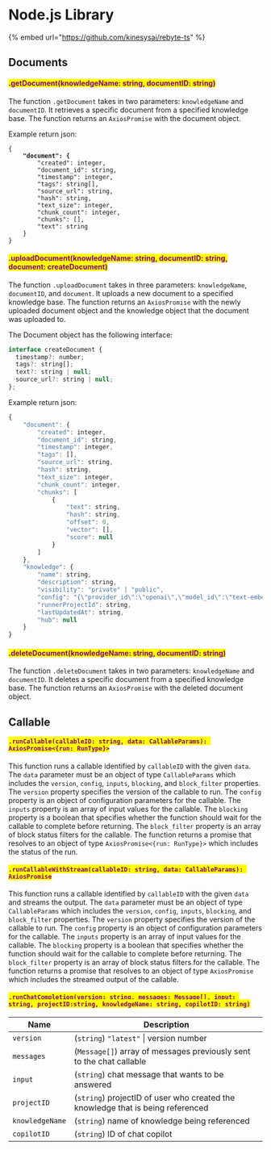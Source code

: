 # Node.js Library

{% embed url="https://github.com/kinesysai/rebyte-ts" %}

## Documents

#### <mark style="color:purple;">.getDocument(knowledgeName: string, documentID: string)</mark>

The function `.getDocument` takes in two parameters: `knowledgeName` and `documentID`. It retrieves a specific document from a specified knowledge base. The function returns an `AxiosPromise` with the document object.

Example return json:

<pre class="language-javascript"><code class="lang-javascript">{
<strong>    "document": {
</strong>        "created": integer,
        "document_id": string,
        "timestamp": integer,
        "tags": string[],
        "source_url": string,
        "hash": string,
        "text_size": integer,
        "chunk_count": integer,
        "chunks": [],
        "text": string
    } 
}
</code></pre>



#### <mark style="color:purple;">.uploadDocument(knowledgeName: string, documentID: string, document: createDocument)</mark>

The function `.uploadDocument` takes in three parameters: `knowledgeName`, `documentID`, and `document`. It uploads a new document to a specified knowledge base. The function returns an `AxiosPromise` with the newly uploaded document object and the knowledge object that the document was uploaded to.

The Document object has the following interface:

```javascript
interface createDocument {
  timestamp?: number;
  tags?: string[];
  text?: string | null;
  source_url?: string | null;
};
```

Example return json:

```javascript
{
    "document": {
        "created": integer,
        "document_id": string,
        "timestamp": integer,
        "tags": [],
        "source_url": string,
        "hash": string,
        "text_size": integer,
        "chunk_count": integer,
        "chunks": [
            {
                "text": string,
                "hash": string,
                "offset": 0,
                "vector": [],
                "score": null
            }
        ]
    },
    "knowledge": {
        "name": string,
        "description": string,
        "visibility": "private" | "public",
        "config": "{\"provider_id\":\"openai\",\"model_id\":\"text-embedding-ada-002\",\"extras\":null,\"splitter_id\":\"base_v0\",\"max_chunk_size\":365,\"use_cache\":false}",
        "runnerProjectId": string,
        "lastUpdatedAt": string,
        "hub": null
    }
}
```



#### <mark style="color:purple;">.deleteDocument(knowledgeName: string, documentID: string)</mark>

The function `.deleteDocument` takes in two parameters: `knowledgeName` and `documentID`. It deletes a specific document from a specified knowledge base. The function returns an `AxiosPromise` with the deleted document object.



## Callable



#### <mark style="color:purple;">`.runCallable(callableID: string, data: CallableParams): AxiosPromise<{run: RunType}>`</mark>

This function runs a callable identified by `callableID` with the given `data`. The `data` parameter must be an object of type `CallableParams` which includes the `version`, `config`, `inputs`, `blocking`, and `block_filter` properties. The `version` property specifies the version of the callable to run. The `config` property is an object of configuration parameters for the callable. The `inputs` property is an array of input values for the callable. The `blocking` property is a boolean that specifies whether the function should wait for the callable to complete before returning. The `block_filter` property is an array of block status filters for the callable. The function returns a promise that resolves to an object of type `AxiosPromise<{run: RunType}>` which includes the status of the run.



#### <mark style="color:purple;">`.runCallableWithStream(callableID: string, data: CallableParams): AxiosPromise`</mark>

This function runs a callable identified by `callableID` with the given `data` and streams the output. The `data` parameter must be an object of type `CallableParams` which includes the `version`, `config`, `inputs`, `blocking`, and `block_filter` properties. The `version` property specifies the version of the callable to run. The `config` property is an object of configuration parameters for the callable. The `inputs` property is an array of input values for the callable. The `blocking` property is a boolean that specifies whether the function should wait for the callable to complete before returning. The `block_filter` property is an array of block status filters for the callable. The function returns a promise that resolves to an object of type `AxiosPromise` which includes the streamed output of the callable.



#### <mark style="color:purple;">`.runChatCompletion(version: string, messages: Message[], input: string, projectID:string, knowledgeName: string, copilotID: string)`</mark>

| Name            | Description                                                                     |
| --------------- | ------------------------------------------------------------------------------- |
| `version`       | (`string`) `"latest"` \| version number                                         |
| `messages`      | (`Message[]`) array of messages previously sent to the chat callable            |
| `input`         | (`string`) chat message that wants to be answered                               |
| `projectID`     | (`string`) projectID of user who created the knowledge that is being referenced |
| `knowledgeName` | (`string`) name of knowledge being referenced                                   |
| `copilotID`     | (`string`) ID of chat copilot                                                   |
